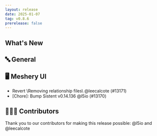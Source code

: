 ```yaml
---
layout: release
date: 2025-01-07
tag: v0.8.6
prerelease: false
---
```


## What's New
## 🔤 General
## 🖥 Meshery UI

- Revert \Removing relationship files\ @leecalcote (#13171)
- [Chore]: Bump Sistent v0.14.136 @l5io (#13170)

## 👨🏽‍💻 Contributors

Thank you to our contributors for making this release possible:
@l5io and @leecalcote

